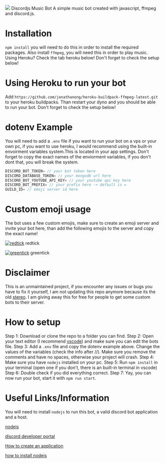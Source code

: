 [![](https://imgur.com/TwTbu4t.png)](https://imgur.com/TwTbu4t.png)
Discordjs Music Bot A simple music bot created with javascript, ffmpeg and discord.js.

# Installation
`npm install` you will need to do this in order to install the required packages.
Also install `ffmpeg`, you will need this in order to play music. Using Heroku? Check the tab heroku below!
Don't forget to check the setup below!

# Using Heroku to run your bot
Add `https://github.com/jonathanong/heroku-buildpack-ffmpeg-latest.git` to your heroku buildpacks. 
Than restart your dyno and you should be able to run your bot.
Don't forget to check the setup below!

# dotenv Example
You will need to add a `.env` file if you want to run your bot on a vps or your own pc, if you want to use heroku, I would recommend using the built-in envoirment variables system.This is located in your app settings. Don't forget to copy the exact names of the enviorment variables, if you don't dont that, you will break the system.

```ts
DISCORD_BOT_TOKEN= // your bot token here
DISCORD_DATABASE_TOKEN= // your mongodb url here
DISCORD_BOT_YOUTUBE_API_KEY= // your youtube api key here
DISCORD_BOT_PREFIX= // your prefix here -> default is =
GUILD_ID= // emoji server id here
```

# Custom emoji usage
The bot uses a few custom emojis, make sure to create an emoji server and invite your bot here, than add the following emojis to the server and copy the exact name!

[![redtick](https://emoji.gg/assets/emoji/4366_RedTick.png)](https://emoji.gg/emoji/4366_RedTick) redtick

[![greentick](https://emoji.gg/assets/emoji/5727_GreenTick.png)](https://emoji.gg/emoji/5727_GreenTick) greentick

# Disclaimer
This is an unmaintained project, if you encounter any issues or bugs you have to fix it yourself, I am not updating this repo anymore because its the old [stereo](https://stereodiscord.glitch.me). I am giving away this for free for people to get some custom bots to their server.

# How to setup
Step 1: Download or clone the repo to a folder you can find.
Step 2: Open your text editor (I recommend [vscode](https://code.visualstudio.com)) and make sure you can edit the bots file.
Step 3: Add a `.env` file and copy the dotenv example above. Change the values of the variables (check the info after //). Make sure you remove the comments and have no spaces, otherwise your project will crash.
Step 4: Make sure you have `nodejs` installed on your pc.
Step 5: Run `npm install` in your terminal (open one if you don't, there is an built-in terminal in vscode)
Step 6: Double check if you did everything correct.
Step 7: Yay, you can now run your bot, start it with `npm run start`.

# Useful Links/Information
You will need to install `nodejs` to run this bot, a valid discord bot application and a host.

[nodejs](https://nodejs.org/en/)

[discord developer portal](https://discord.com/developers/applications)

[How to create an application](https://discordpy.readthedocs.io/en/latest/discord.html)

[how to install nodejs](https://www.youtube.com/watch?v=qYwLOXjAiwM)

